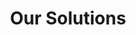 ---
title: "Our Solutions"
hero:
  title: "What We do"
  background_image: "/images/bg/home-2.jpg"
content_blocks:
  - _bookshop_name: "services"
    preheading: "Our Solutions"
    heading: "We provide a wide range of solutions"
    sections:
      - title: "Balance Score Core"
        icon: "ti-desktop"
        content: "A digital agency isn't here to replace your internal team, we're here to partner."
      - title: "Financial Modelling"
        icon: "ti-layers"
        content: "A digital agency isn't here to replace your internal team, we're here to partner."
      - title: "Risk Management/Monte Carlo Simulation"
        icon: "ti-bar-chart"
        content: "A digital agency isn't here to replace your internal team, we're here to partner."
      - title: "Decision Analytics"
        icon: "ti-vector"
        content: "A digital agency isn't here to replace your internal team, we're here to partner."
      - title: "Statistic And Forecasting"
        icon: "ti-android"
        content: "A digital agency isn't here to replace your internal team, we're here to partner."
      - title: "Business Analytics"
        icon: "ti-pencil-alt"
        content: "A digital agency isn't here to replace your internal team, we're here to partner."
  - _bookshop_name: "cta_mini"
    preheading: "For every type of business"
    heading: "Entrust Your Project to Our Best Team of Professionals"
    button:
      text: "Contact"
      url: "/contact/"
---